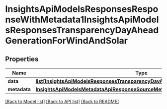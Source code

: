 # InsightsApiModelsResponsesResponseWithMetadata1InsightsApiModelsResponsesTransparencyDayAheadGenerationForWindAndSolar

## Properties
Name | Type | Description | Notes
------------ | ------------- | ------------- | -------------
**data** | [**list[InsightsApiModelsResponsesTransparencyDayAheadGenerationForWindAndSolar]**](InsightsApiModelsResponsesTransparencyDayAheadGenerationForWindAndSolar.md) |  | [optional] 
**metadata** | [**InsightsApiModelsMetadataApiResponseSourceMetadata**](InsightsApiModelsMetadataApiResponseSourceMetadata.md) |  | [optional] 

[[Back to Model list]](../README.md#documentation-for-models) [[Back to API list]](../README.md#documentation-for-api-endpoints) [[Back to README]](../README.md)


